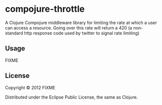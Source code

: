 # compojure-throttle

A Clojure Compojure middleware library for limiting the rate at which a user
can access a resource. Going over this rate will return a 420 (a non-standard
http response code used by twitter to signal rate limiting)

## Usage

FIXME

## License

Copyright © 2012 FIXME

Distributed under the Eclipse Public License, the same as Clojure.
